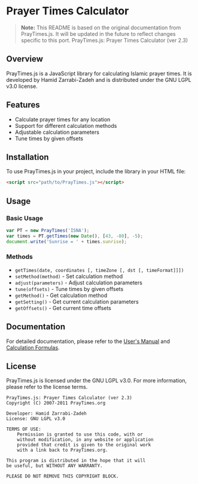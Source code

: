 # Prayer Times Calculator

> **Note:** This README is based on the original documentation from PrayTimes.js. It will be updated in the future to reflect changes specific to this port.
PrayTimes.js: Prayer Times Calculator (ver 2.3)

## Overview

PrayTimes.js is a JavaScript library for calculating Islamic prayer times. It is developed by Hamid Zarrabi-Zadeh and is distributed under the GNU LGPL v3.0 license.

## Features

- Calculate prayer times for any location
- Support for different calculation methods
- Adjustable calculation parameters
- Tune times by given offsets

## Installation

To use PrayTimes.js in your project, include the library in your HTML file:

```html
<script src="path/to/PrayTimes.js"></script>
```

## Usage

### Basic Usage

```javascript
var PT = new PrayTimes('ISNA');
var times = PT.getTimes(new Date(), [43, -80], -5);
document.write('Sunrise = ' + times.sunrise);
```

### Methods

- `getTimes(date, coordinates [, timeZone [, dst [, timeFormat]]])`
- `setMethod(method)` - Set calculation method
- `adjust(parameters)` - Adjust calculation parameters
- `tune(offsets)` - Tune times by given offsets
- `getMethod()` - Get calculation method
- `getSetting()` - Get current calculation parameters
- `getOffsets()` - Get current time offsets

## Documentation

For detailed documentation, please refer to the [User's Manual](http://praytimes.org/manual) and [Calculation Formulas](http://praytimes.org/calculation).

## License

PrayTimes.js is licensed under the GNU LGPL v3.0. For more information, please refer to the license terms.

```
PrayTimes.js: Prayer Times Calculator (ver 2.3)
Copyright (C) 2007-2011 PrayTimes.org

Developer: Hamid Zarrabi-Zadeh
License: GNU LGPL v3.0

TERMS OF USE:
    Permission is granted to use this code, with or
    without modification, in any website or application
    provided that credit is given to the original work
    with a link back to PrayTimes.org.

This program is distributed in the hope that it will
be useful, but WITHOUT ANY WARRANTY.

PLEASE DO NOT REMOVE THIS COPYRIGHT BLOCK.
```
